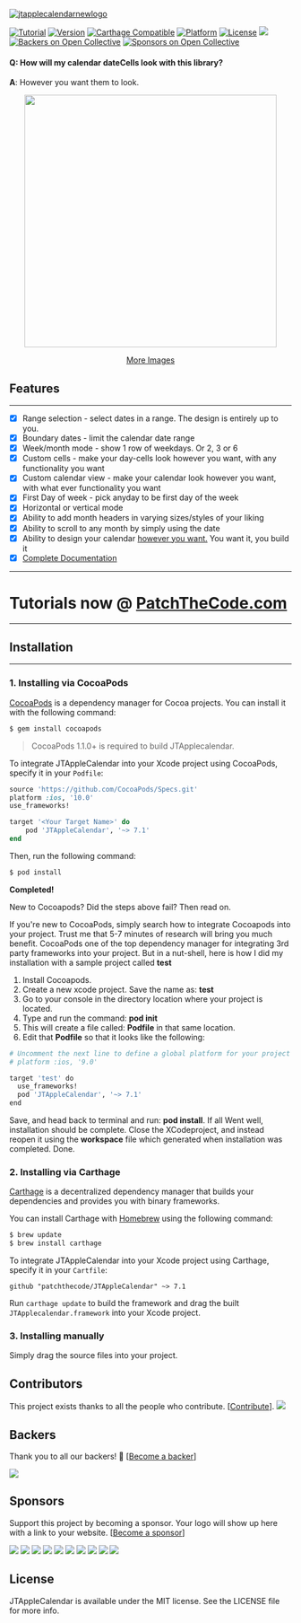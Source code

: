 [![jtapplecalendarnewlogo](https://cloud.githubusercontent.com/assets/2439146/20656424/a1c98c8e-b4e1-11e6-9833-5fa6430f5a8c.png)](https://github.com/patchthecode/JTAppleCalendar)

[![Tutorial](https://img.shields.io/badge/Tutorials-patchthecode.com-blue.svg)](https://patchthecode.com/) [![Version](https://img.shields.io/cocoapods/v/JTAppleCalendar.svg?style=flat)](http://cocoapods.org/pods/JTAppleCalendar) [![Carthage Compatible](https://img.shields.io/badge/Carthage-compatible-4BC51D.svg?style=flat)](https://github.com/Carthage/Carthage) [![Platform](https://img.shields.io/cocoapods/p/JTAppleCalendar.svg?style=flat)](http://cocoapods.org/pods/JTAppleCalendar) [![License](https://img.shields.io/cocoapods/l/JTAppleCalendar.svg?style=flat)](http://cocoapods.org/pods/JTAppleCalendar) [![](https://www.paypalobjects.com/webstatic/en_US/btn/btn_donate_74x21.png)](https://github.com/patchthecode/JTAppleCalendar/wiki/Support) [![Backers on Open Collective](https://opencollective.com/JTAppleCalendar/backers/badge.svg)](#backers) [![Sponsors on Open Collective](https://opencollective.com/JTAppleCalendar/sponsors/badge.svg)](#sponsors) 

#### Q: How will my calendar dateCells look with this library?
**A**: However you want them to look.

<p align="center">
   <a href="https://github.com/patchthecode/JTAppleCalendar/issues/2">
      <img src="https://cloud.githubusercontent.com/assets/2439146/20638185/d708d542-b353-11e6-8119-fa36c11b66cb.gif" height="450">
   </a>
</p>
<p align="center">  
   <a href="https://github.com/patchthecode/JTAppleCalendar/issues/2">More Images</a>
</p>


## Features
---

- [x] Range selection - select dates in a range. The design is entirely up to you.
- [x] Boundary dates - limit the calendar date range
- [x] Week/month mode - show 1 row of weekdays. Or 2, 3 or 6
- [x] Custom cells - make your day-cells look however you want, with any functionality you want
- [x] Custom calendar view - make your calendar look however you want, with what ever functionality you want
- [x] First Day of week - pick anyday to be first day of the week
- [x] Horizontal or vertical mode
- [x] Ability to add month headers in varying sizes/styles of your liking
- [x] Ability to scroll to any month by simply using the date
- [x] Ability to design your calendar [however you want.](https://github.com/patchthecode/JTAppleCalendar/issues/2) You want it, you build it
- [x] [Complete Documentation](http://cocoadocs.org/docsets/JTAppleCalendar)
___

# Tutorials now @ [PatchTheCode.com](https://patchthecode.com/)
___

## Installation
___

### 1. Installing via CocoaPods

[CocoaPods](http://cocoapods.org) is a dependency manager for Cocoa projects. You can install it with the following command:

```bash
$ gem install cocoapods
```

> CocoaPods 1.1.0+ is required to build JTApplecalendar.

To integrate JTAppleCalendar into your Xcode project using CocoaPods, specify it in your `Podfile`:

```ruby
source 'https://github.com/CocoaPods/Specs.git'
platform :ios, '10.0'
use_frameworks!

target '<Your Target Name>' do
    pod 'JTAppleCalendar', '~> 7.1'
end
```

Then, run the following command:

```bash
$ pod install
```

**Completed!**

New to Cocoapods? Did the steps above fail? Then read on.

If you're new to CocoaPods, simply search how to integrate Cocoapods into your project. Trust me that 5-7 minutes of research will bring you much benefit. CocoaPods one of the top dependency manager for integrating 3rd party frameworks into your project. But in a nut-shell, here is how I did my installation with a sample project called **test**

1. Install Cocoapods.
2. Create a new xcode project. Save the name as: **test**
3. Go to your console in the directory location where your project is located.
4. Type and run the command: **pod init**
5. This will create a file called: **Podfile** in that same location.
6. Edit that **Podfile** so that it looks like the following:


```bash
# Uncomment the next line to define a global platform for your project
# platform :ios, '9.0'

target 'test' do
  use_frameworks!
  pod 'JTAppleCalendar', '~> 7.1'
end
```

Save, and head back to terminal and run: **pod install**.  If all Went well, installation should be complete. Close the XCodeproject, and instead reopen it using the **workspace** file which generated when installation was completed. Done.

### 2. Installing via Carthage

[Carthage](https://github.com/Carthage/Carthage) is a decentralized dependency manager that builds your dependencies and provides you with binary frameworks.

You can install Carthage with [Homebrew](http://brew.sh/) using the following command:

```bash
$ brew update
$ brew install carthage
```

To integrate JTAppleCalendar into your Xcode project using Carthage, specify it in your `Cartfile`:

```ogdl
github "patchthecode/JTAppleCalendar" ~> 7.1
```

Run `carthage update` to build the framework and drag the built `JTApplecalendar.framework` into your Xcode project.

### 3. Installing manually

Simply drag the source files into your project.


## Contributors

This project exists thanks to all the people who contribute. [[Contribute](CONTRIBUTING.md)].
<a href="graphs/contributors"><img src="https://opencollective.com/JTAppleCalendar/contributors.svg?width=890&button=false" /></a>


## Backers

Thank you to all our backers! 🙏 [[Become a backer](https://opencollective.com/JTAppleCalendar#backer)]

<a href="https://opencollective.com/JTAppleCalendar#backers" target="_blank"><img src="https://opencollective.com/JTAppleCalendar/backers.svg?width=890"></a>


## Sponsors

Support this project by becoming a sponsor. Your logo will show up here with a link to your website. [[Become a sponsor](https://opencollective.com/JTAppleCalendar#sponsor)]

<a href="https://opencollective.com/JTAppleCalendar/sponsor/0/website" target="_blank"><img src="https://opencollective.com/JTAppleCalendar/sponsor/0/avatar.svg"></a>
<a href="https://opencollective.com/JTAppleCalendar/sponsor/1/website" target="_blank"><img src="https://opencollective.com/JTAppleCalendar/sponsor/1/avatar.svg"></a>
<a href="https://opencollective.com/JTAppleCalendar/sponsor/2/website" target="_blank"><img src="https://opencollective.com/JTAppleCalendar/sponsor/2/avatar.svg"></a>
<a href="https://opencollective.com/JTAppleCalendar/sponsor/3/website" target="_blank"><img src="https://opencollective.com/JTAppleCalendar/sponsor/3/avatar.svg"></a>
<a href="https://opencollective.com/JTAppleCalendar/sponsor/4/website" target="_blank"><img src="https://opencollective.com/JTAppleCalendar/sponsor/4/avatar.svg"></a>
<a href="https://opencollective.com/JTAppleCalendar/sponsor/5/website" target="_blank"><img src="https://opencollective.com/JTAppleCalendar/sponsor/5/avatar.svg"></a>
<a href="https://opencollective.com/JTAppleCalendar/sponsor/6/website" target="_blank"><img src="https://opencollective.com/JTAppleCalendar/sponsor/6/avatar.svg"></a>
<a href="https://opencollective.com/JTAppleCalendar/sponsor/7/website" target="_blank"><img src="https://opencollective.com/JTAppleCalendar/sponsor/7/avatar.svg"></a>
<a href="https://opencollective.com/JTAppleCalendar/sponsor/8/website" target="_blank"><img src="https://opencollective.com/JTAppleCalendar/sponsor/8/avatar.svg"></a>
<a href="https://opencollective.com/JTAppleCalendar/sponsor/9/website" target="_blank"><img src="https://opencollective.com/JTAppleCalendar/sponsor/9/avatar.svg"></a>



## License

JTAppleCalendar is available under the MIT license. See the LICENSE file for more info.
